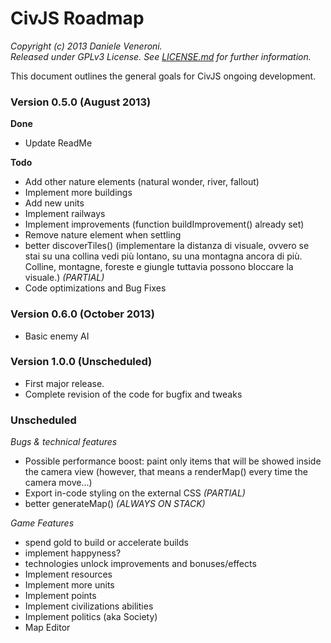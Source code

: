 # CivJS Roadmap

_Copyright (c) 2013 Daniele Veneroni._  
_Released under GPLv3 License. See [LICENSE.md](../LICENSE.md) for further information._

This document outlines the general goals for CivJS ongoing development.

### Version 0.5.0 (August 2013)

**Done**

* Update ReadMe

**Todo**

* Add other nature elements (natural wonder, river, fallout)
* Implement more buildings
* Add new units
* Implement railways
* Implement improvements (function buildImprovement() already set)
* Remove nature element when settling
* better discoverTiles() (implementare la distanza di visuale, ovvero se stai su una collina vedi più lontano, su una montagna ancora di più. Colline, montagne, foreste e giungle tuttavia possono bloccare la visuale.) _(PARTIAL)_
* Code optimizations and Bug Fixes

### Version 0.6.0 (October 2013)

* Basic enemy AI

### Version 1.0.0 (Unscheduled)

* First major release.
* Complete revision of the code for bugfix and tweaks

### Unscheduled

_Bugs & technical features_

* Possible performance boost: paint only items that will be showed inside the camera view (however, that means a renderMap() every time the camera move...)
* Export in-code styling on the external CSS _(PARTIAL)_
* better generateMap() _(ALWAYS ON STACK)_

_Game Features_

* spend gold to build or accelerate builds
* implement happyness?
* technologies unlock improvements and bonuses/effects
* Implement resources
* Implement more units
* Implement points
* Implement civilizations abilities
* Implement politics (aka Society)
* Map Editor
